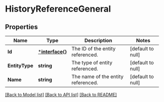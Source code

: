 # HistoryReferenceGeneral

## Properties
Name | Type | Description | Notes
------------ | ------------- | ------------- | -------------
**Id** | [***interface{}**](interface{}.md) | The ID of the entity referenced. | [default to null]
**EntityType** | **string** | The type of entity referenced. | [default to null]
**Name** | **string** | The name of the entity referenced. | [default to null]

[[Back to Model list]](../README.md#documentation-for-models) [[Back to API list]](../README.md#documentation-for-api-endpoints) [[Back to README]](../README.md)

